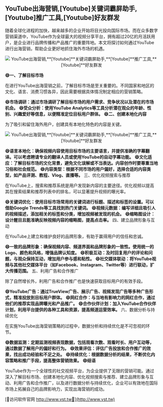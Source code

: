 ## **YouTube出海营销,**[Youtube]**关键词霸屏助手,**[Youtube]**推广工具,**[Youtube]**好友群发**

随着全球化进程的加快，越来越多的企业开始将目光投向国际市场。而在众多数字营销渠道中，YouTube作为全球最大的视频分享平台，拥有超过20亿的月活跃用户，是企业进行品牌传播和产品推广的重要阵地。本文将探讨如何通过YouTube进行出海营销，帮助企业更好地抓住海外市场的机遇。

 <center><img src="https://vst.tw/MP4/tuiguang/png/5.png" alt="YouTube出海营销,**[Youtube]**关键词霸屏助手,**[Youtube]**推广工具,**[Youtube]**好友群发"></center>

**😄一、了解目标市场**

在进行YouTube出海营销之前，了解目标市场是至关重要的。不同国家和地区的文化、语言、消费习惯各异，因此需要根据具体情况制定相应的营销策略。

**😄市场调研：通过市场调研了解目标市场的用户需求、竞争状况以及潜在的市场机会。**
**😄受众分析：使用YouTube Analytics等工具分析潜在观众的年龄、性别、兴趣爱好等信息，以便精准定位目标用户群体。**
**😄二、创建本地化内容**

为了吸引和留住海外用户，创建具有本地化特色的内容是关键。

 <center><img src="https://vst.tw/MP4/tuiguang/png/5.png" alt="YouTube出海营销,**[Youtube]**关键词霸屏助手,**[Youtube]**推广工具,**[Youtube]**好友群发"></center>

**😄语言本地化：确保视频内容使用目标市场的主要语言，并提供准确的字幕翻译。可以考虑聘请专业的翻译人员或使用YouTube的自动字幕功能。**
**😄文化适应：了解目标市场的文化背景，避免文化误解或不当表达。内容创作时要尊重当地习俗和社会规范。**
**😄内容类型：根据不同市场的用户偏好，选择合适的内容类型，如产品评测、教程、Vlog、直播等。**
三、优化视频搜索与推荐

在YouTube上，搜索和推荐系统是用户发现新内容的主要途径。优化视频以提高其在搜索结果和推荐列表中的排名，可以显著提升视频的曝光率。

**😄关键词优化：使用目标市场常用的关键词进行标题、描述和标签的设置。可以借助Google Trends等工具找到热门关键词。**
**😄视频元数据：编写详细且吸引人的视频描述，添加相关的标签和分类，增加视频被发现的机会。**
**😄缩略图设计：设计醒目且能准确反映视频内容的缩略图，提高点击率。**
四、建立品牌形象与互动

在YouTube上建立和维护良好的品牌形象，有助于赢得用户的信任和忠诚。

**😄一致的品牌形象：确保视频内容、频道界面和品牌形象的一致性。使用统一的Logo、颜色和风格，增强品牌认知度。**
**😄积极互动：及时回复用户的评论和问题，与观众保持互动，增加用户参与感和粘性。**
**😄社交媒体联动：将YouTube视频与其他社交媒体平台（如Facebook、Instagram、Twitter等）进行联动，扩大传播范围。**
五、利用广告和合作推广

除了自然增长外，利用广告和合作推广也是快速获取目标用户的有效手段。

**😄YouTube广告：通过TrueView广告、展示广告、视频发现广告等多种广告形式，精准投放到目标用户群体。**
**😄网红合作：与当地有影响力的网红合作，通过他们的推荐实现品牌曝光和产品推广。**
**😄合作伙伴计划：加入YouTube合作伙伴计划，利用平台提供的各种工具和资源，提高频道运营效率。**
六、数据分析与持续优化

在实施YouTube出海营销策略的过程中，数据分析和持续优化是不可忽视的环节。

**😄数据监测：定期监测视频表现数据，包括观看次数、观看时长、用户互动等，通过数据了解用户的偏好和行为。**
**😄效果评估：评估广告投放和合作推广的效果，找出成功经验和不足之处。**
**😄持续优化：根据数据分析的结果，不断优化内容策略和推广手段，提高整体营销效果。**
**😄结语**

YouTube作为一个全球性的社交视频平台，为企业提供了无限的营销可能。通过深入了解目标市场、创建本地化内容、优化视频搜索与推荐、建立品牌形象与互动、利用广告和合作推广，以及进行数据分析与持续优化，企业可以有效地在国际市场上拓展自己的品牌影响力，实现出海营销的成功。


[👻访问软件官网 http://www.vst.tw👻](http://www.vst.tw)
